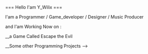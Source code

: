 === Hello I'am Y_Wilix ===

I'am a Programmer / Game_developer / Designer / Music Producer

and I'am Working Now on :  

__a Game Called Escape the Evil

__Some other Programming Projects
-->
